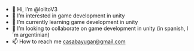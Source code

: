 - 👋 Hi, I’m @lolitoV3
- 👀 I’m interested in game development in unity
- 🌱 I’m currently learning game development in unity
- 💞️ I’m looking to collaborate on game development in unity (in spanish, I´m argentinian)
- 📫 How to reach me casabayugar@gmail.com

<!---
lolitoV3/lolitoV3 is a ✨ special ✨ repository because its `README.md` (this file) appears on your GitHub profile.
You can click the Preview link to take a look at your changes.
--->
